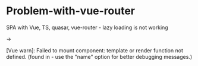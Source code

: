 # Problem-with-vue-router

SPA with Vue, TS, quasar, vue-router - lazy loading is not working

->

[Vue warn]: Failed to mount component: template or render function not defined. 
(found in <Anonymous> - use the "name" option for better debugging messages.)

